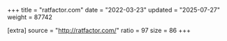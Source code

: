 +++
title = "ratfactor.com"
date = "2022-03-23"
updated = "2025-07-27"
weight = 87742

[extra]
source = "http://ratfactor.com/"
ratio = 97
size = 86
+++
